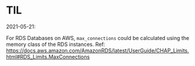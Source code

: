 # TIL

2021-05-21: 

For RDS Databases on AWS, `max_connections` could be calculated using the memory class of the RDS instances. 
Ref: https://docs.aws.amazon.com/AmazonRDS/latest/UserGuide/CHAP_Limits.html#RDS_Limits.MaxConnections
